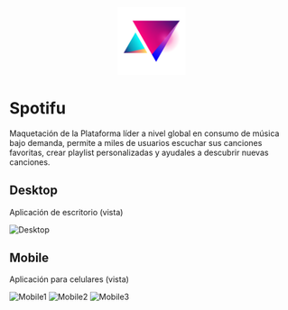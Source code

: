 <div align="center">
<img width="120px"  src="https://github.com/no-te-rindas/logo/raw/main/Logo/LeonidasEsteban-destello-envolvente-cuadrada.png" />
</div>

# Spotifu

Maquetación de la Plataforma líder a nivel global en consumo de música bajo demanda, permite a miles de usuarios escuchar sus canciones favoritas, crear playlist personalizadas y ayudales a descubrir nuevas canciones.


## Desktop

Aplicación de escritorio (vista)

![Desktop](https://raw.githubusercontent.com/sandrahfiestas/Portfolio/master/src/images/desktop_readme.jpg)


## Mobile

Aplicación para celulares (vista)

![Mobile1](https://raw.githubusercontent.com/sandrahfiestas/Portfolio/master/src/images/mobile1_readme.jpg)
![Mobile2](https://raw.githubusercontent.com/sandrahfiestas/Portfolio/master/src/images/mobile2_readme.jpg)
![Mobile3](https://raw.githubusercontent.com/sandrahfiestas/Portfolio/master/src/images/mobile3_readme.jpg)
